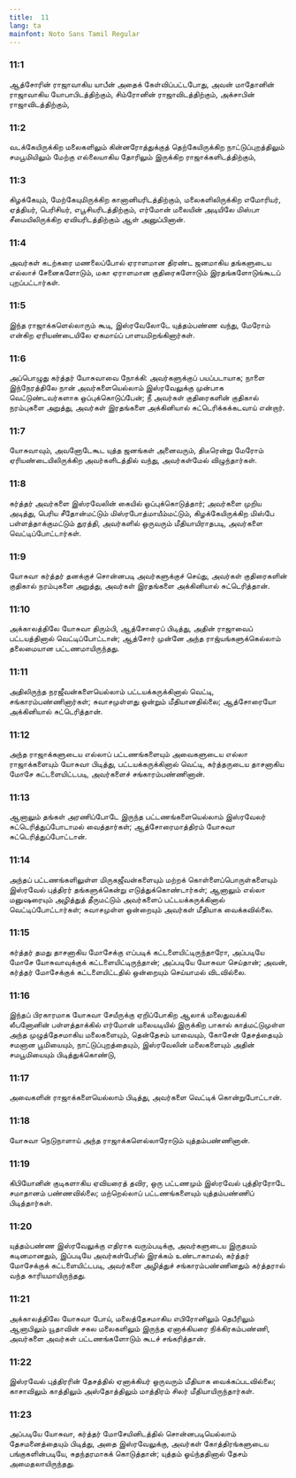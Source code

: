 ```yaml
---
title:  11
lang: ta
mainfont: Noto Sans Tamil Regular
---
```


###  11:1

ஆத்சோரின் ராஜாவாகிய யாபீன் அதைக் கேள்விப்பட்டபோது, அவன் மாதோனின் ராஜாவாகிய யோபாபிடத்திற்கும், சிம்ரோனின் ராஜாவிடத்திற்கும், அக்சாபின் ராஜாவிடத்திற்கும்,

###  11:2

வடக்கேயிருக்கிற மலைகளிலும் கின்னரோத்துக்குத் தெற்கேயிருக்கிற நாட்டுப்புறத்திலும் சமபூமியிலும் மேற்கு எல்லையாகிய தோரிலும் இருக்கிற ராஜாக்களிடத்திற்கும்,

###  11:3

கிழக்கேயும், மேற்கேயுமிருக்கிற கானானியரிடத்திற்கும், மலைகளிலிருக்கிற எமோரியர், ஏத்தியர், பெரிசியர், எபூசியரிடத்திற்கும், எர்மோன் மலையின் அடியிலே மிஸ்பா சீமையிலிருக்கிற ஏவியரிடத்திற்கும் ஆள் அனுப்பினான்.

###  11:4

அவர்கள் கடற்கரை மணலைப்போல் ஏராளமான திரண்ட ஜனமாகிய தங்களுடைய எல்லாச் சேனைகளோடும், மகா ஏராளமான குதிரைகளோடும் இரதங்களோடுங்கூடப் புறப்பட்டார்கள்.

###  11:5

இந்த ராஜாக்களெல்லாரும் கூடி, இஸ்ரவேலோடே யுத்தம்பண்ண வந்து, மேரோம் என்கிற ஏரியண்டையிலே ஏகமாய்ப் பாளயமிறங்கினார்கள்.

###  11:6

அப்பொழுது கர்த்தர் யோசுவாவை நோக்கி: அவர்களுக்குப் பயப்படாயாக; நாளை இந்நேரத்திலே நான் அவர்களையெல்லாம் இஸ்ரவேலுக்கு முன்பாக வெட்டுண்டவர்களாக ஒப்புக்கொடுப்பேன்; நீ அவர்கள் குதிரைகளின் குதிகால் நரம்புகளை அறுத்து, அவர்கள் இரதங்களை அக்கினியால் சுட்டெரிக்கக்கடவாய் என்றார்.

###  11:7

யோசுவாவும், அவனோடேகூட யுத்த ஜனங்கள் அனைவரும், திடீரென்று மேரோம் ஏரியண்டையிலிருக்கிற அவர்களிடத்தில் வந்து, அவர்கள்மேல் விழுந்தார்கள்.

###  11:8

கர்த்தர் அவர்களை இஸ்ரவேலின் கையில் ஒப்புக்கொடுத்தார்; அவர்களை முறிய அடித்து, பெரிய சீதோன்மட்டும் மிஸ்ரபோத்மாயீம்மட்டும், கிழக்கேயிருக்கிற மிஸ்பே பள்ளத்தாக்குமட்டும் துரத்தி, அவர்களில் ஒருவரும் மீதியாயிராதபடி, அவர்களை வெட்டிப்போட்டார்கள்.

###  11:9

யோசுவா கர்த்தர் தனக்குச் சொன்னபடி அவர்களுக்குச் செய்து, அவர்கள் குதிரைகளின் குதிகால் நரம்புகளை அறுத்து, அவர்கள் இரதங்களை அக்கினியால் சுட்டெரித்தான்.

###  11:10

அக்காலத்திலே யோசுவா திரும்பி, ஆத்சோரைப் பிடித்து, அதின் ராஜாவைப் பட்டயத்தினால் வெட்டிப்போட்டான்; ஆத்சோர் முன்னே அந்த ராஜ்யங்களுக்கெல்லாம் தலைமையான பட்டணமாயிருந்தது.

###  11:11

அதிலிருந்த நரஜீவன்களையெல்லாம் பட்டயக்கருக்கினால் வெட்டி, சங்காரம்பண்ணினார்கள்; சுவாசமுள்ளது ஒன்றும் மீதியானதில்லை; ஆத்சோரையோ அக்கினியால் சுட்டெரித்தான்.

###  11:12

அந்த ராஜாக்களுடைய எல்லாப் பட்டணங்களையும் அவைகளுடைய எல்லா ராஜாக்களையும் யோசுவா பிடித்து, பட்டயக்கருக்கினால் வெட்டி, கர்த்தருடைய தாசனாகிய மோசே கட்டளையிட்டபடி, அவர்களைச் சங்காரம்பண்ணினான்.

###  11:13

ஆனாலும் தங்கள் அரணிப்போடே இருந்த பட்டணங்களையெல்லாம் இஸ்ரவேலர் சுட்டெரித்துப்போடாமல் வைத்தார்கள்; ஆத்சோரைமாத்திரம் யோசுவா சுட்டெரித்துப்போட்டான்.

###  11:14

அந்தப் பட்டணங்களிலுள்ள மிருகஜீவன்களையும் மற்றக் கொள்ளைப்பொருள்களையும் இஸ்ரவேல் புத்திரர் தங்களுக்கென்று எடுத்துக்கொண்டார்கள்; ஆனாலும் எல்லா மனுஷரையும் அழித்துத் தீருமட்டும் அவர்களைப் பட்டயக்கருக்கினால் வெட்டிப்போட்டார்கள்; சுவாசமுள்ள ஒன்றையும் அவர்கள் மீதியாக வைக்கவில்லை.

###  11:15

கர்த்தர் தமது தாசனாகிய மோசேக்கு எப்படிக் கட்டளையிட்டிருந்தாரோ, அப்படியே மோசே யோசுவாவுக்குக் கட்டளையிட்டிருந்தான்; அப்படியே யோசுவா செய்தான்; அவன், கர்த்தர் மோசேக்குக் கட்டளையிட்டதில் ஒன்றையும் செய்யாமல் விடவில்லை.

###  11:16

இந்தப் பிரகாரமாக யோசுவா சேயீருக்கு ஏறிப்போகிற ஆலாக் மலைதுவக்கி லீபனோனின் பள்ளத்தாக்கில் எர்மோன் மலையடியில் இருக்கிற பாகால் காத்மட்டுமுள்ள அந்த முழுத்தேசமாகிய மலைகளையும், தென்தேசம் யாவையும், கோசேன் தேசத்தையும் சமனான பூமியையும், நாட்டுப்புறத்தையும், இஸ்ரவேலின் மலைகளையும் அதின் சமபூமியையும் பிடித்துக்கொண்டு,

###  11:17

அவைகளின் ராஜாக்களையெல்லாம் பிடித்து, அவர்களை வெட்டிக் கொன்றுபோட்டான்.

###  11:18

யோசுவா நெடுநாளாய் அந்த ராஜாக்களெல்லாரோடும் யுத்தம்பண்ணினான்.

###  11:19

கிபியோனின் குடிகளாகிய ஏவியரைத் தவிர, ஒரு பட்டணமும் இஸ்ரவேல் புத்திரரோடே சமாதானம் பண்ணவில்லை; மற்றெல்லாப் பட்டணங்களையும் யுத்தம்பண்ணிப் பிடித்தார்கள்.

###  11:20

யுத்தம்பண்ண இஸ்ரவேலுக்கு எதிராக வரும்படிக்கு, அவர்களுடைய இருதயம் கடினமானதும், இப்படியே அவர்கள்பேரில் இரக்கம் உண்டாகாமல், கர்த்தர் மோசேக்குக் கட்டளையிட்டபடி, அவர்களை அழித்துச் சங்காரம்பண்ணினதும் கர்த்தரால் வந்த காரியமாயிருந்தது.

###  11:21

அக்காலத்திலே யோசுவா போய், மலைத்தேசமாகிய எபிரோனிலும் தெபீரிலும் ஆனாபிலும் யூதாவின் சகல மலைகளிலும் இருந்த ஏனாக்கியரை நிக்கிரகம்பண்ணி, அவர்களை அவர்கள் பட்டணங்களோடும் கூடச் சங்கரித்தான்.

###  11:22

இஸ்ரவேல் புத்திரரின் தேசத்தில் ஏனாக்கியர் ஒருவரும் மீதியாக வைக்கப்படவில்லை; காசாவிலும் காத்திலும் அஸ்தோத்திலும் மாத்திரம் சிலர் மீதியாயிருந்தார்கள்.

###  11:23

அப்படியே யோசுவா, கர்த்தர் மோசேயினிடத்தில் சொன்னபடியெல்லாம் தேசமனைத்தையும் பிடித்து, அதை இஸ்ரவேலுக்கு, அவர்கள் கோத்திரங்களுடைய பங்குகளின்படியே, சுதந்தரமாகக் கொடுத்தான்; யுத்தம் ஓய்ந்ததினால் தேசம் அமைதலாயிருந்தது.

